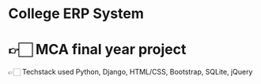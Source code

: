 # College ERP System
# 👉🏻 MCA final year project
👉🏻 Techstack used Python, Django, HTML/CSS, Bootstrap, SQLite, jQuery
